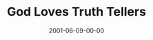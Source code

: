---
layout: message
category: message
series: "God Loves..."
title: "God Loves Truth Tellers"
date: 2001-06-09-00-00
message_id: 329
---